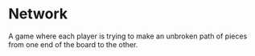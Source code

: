 # Network
A game where each player is trying to make an unbroken path of pieces from one end of the board to the other.
